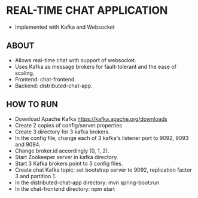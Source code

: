 # REAL-TIME CHAT APPLICATION
- Implemented with Kafka and Websocket

## ABOUT
- Allows real-time chat with support of websocket.
- Uses Kafka as message brokers for fault-tolerant and the ease of scaling.
- Frontend: chat-frontend.
- Backend: distributed-chat-app.

## HOW TO RUN
- Download Apache Kafka https://kafka.apache.org/downloads
- Create 2 copies of config/server.properties
- Create 3 directory for 3 kafka brokers.
- In the config file, change each of 3 kafka's listener port to 9092, 9093 and 9094.
- Change broker.id accordingly (0, 1, 2).
- Start Zookeeper server in kafka directory.
- Start 3 Kafka brokers point to 3 config files.
- Create chat Kafka topic: set bootstrap server to 9092, replication factor 3 and partition 1.
- In the distributed-chat-app directory: mvn spring-boot:run
- In the chat-frontend directory: npm start